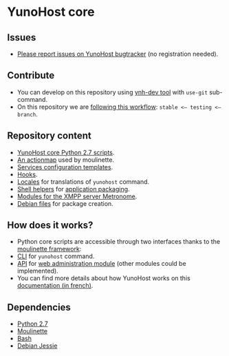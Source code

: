 # YunoHost core
## Issues
- [Please report issues on YunoHost bugtracker](https://dev.yunohost.org/projects/yunohost/issues) (no registration needed).

## Contribute
- You can develop on this repository using [ynh-dev tool](https://github.com/YunoHost/ynh-dev) with `use-git`  sub-command.
- On this repository we are [following this workflow](https://yunohost.org/#/build_system_en): `stable <— testing <— branch`.

## Repository content
- [YunoHost core Python 2.7 scripts](https://github.com/YunoHost/yunohost/tree/stable/src/yunohost).
- [An actionmap](https://github.com/YunoHost/yunohost/blob/stable/data/actionsmap/yunohost.yml) used by moulinette.
- [Services configuration templates](https://github.com/YunoHost/yunohost/tree/stable/data/templates).
- [Hooks](https://github.com/YunoHost/yunohost/tree/stable/data/hooks).
- [Locales](https://github.com/YunoHost/yunohost/tree/stable/locales) for translations of `yunohost` command.
- [Shell helpers](https://github.com/YunoHost/yunohost/tree/stable/data/helpers.d) for [application packaging](https://yunohost.org/#/packaging_apps_helpers_en).
- [Modules for the XMPP server Metronome](https://github.com/YunoHost/yunohost/tree/stable/lib/metronome/modules).
- [Debian files](https://github.com/YunoHost/yunohost/tree/stable/debian) for package creation.

## How does it works?
- Python core scripts are accessible through two interfaces thanks to the [moulinette framework](https://github.com/YunoHost/moulinette):
 - [CLI](https://en.wikipedia.org/wiki/Command-line_interface) for `yunohost` command.
 - [API](https://en.wikipedia.org/wiki/Application_programming_interface) for [web administration module](https://github.com/YunoHost/yunohost-admin) (other modules could be implemented).
- You can find more details about how YunoHost works on this [documentation (in french)](https://yunohost.org/#/package_list_fr).

## Dependencies
- [Python 2.7](https://www.python.org/download/releases/2.7)
- [Moulinette](https://github.com/YunoHost/moulinette)
- [Bash](https://www.gnu.org/software/bash/bash.html)
- [Debian Jessie](https://www.debian.org/releases/jessie)
